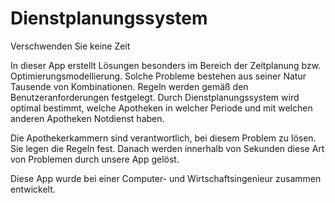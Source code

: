 # Dienstplanungssystem

  Verschwenden Sie keine Zeit

  In dieser App erstellt Lösungen besonders im Bereich der Zeitplanung bzw. Optimierungsmodellierung. Solche Probleme bestehen aus seiner Natur Tausende von Kombinationen. Regeln werden gemäß den Benutzeranforderungen festgelegt. Durch Dienstplanungssystem wird optimal bestimmt, welche Apotheken in welcher Periode und mit welchen anderen Apotheken Notdienst haben. 
	
  Die Apothekerkammern sind verantwortlich, bei diesem Problem zu lösen. Sie legen die Regeln fest. 
  Danach werden innerhalb von Sekunden diese Art von Problemen durch unsere App gelöst. 

  Diese App wurde bei einer Computer- und Wirtschaftsingenieur zusammen entwickelt.

